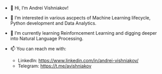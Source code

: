 - 👋 Hi, I’m Andrei Vishniakov!
- 👀 I’m interested in various ascpects of Machine Learning lifecycle, Python development and Data Analytics.
- 🌱 I’m currently learning Reinforncement Learning and digging deeper into Natural Language Processing.
- 📫 You can reach me with:
  
  - LinkedIn: https://www.linkedin.com/in/andrei-vishniakov/
  - Telegram: https://t.me/avishniakov
    

<!---
avishniakov/avishniakov is a ✨ special ✨ repository because its `README.md` (this file) appears on your GitHub profile.
You can click the Preview link to take a look at your changes.
--->

